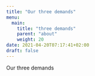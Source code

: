 ```yaml
---
title: "Our three demands"
menu:
  main:
    title: "three demands"
    parent: "about"
    weight: 20
date: 2021-04-20T07:17:41+02:00
draft: false
---
```


Our three demands

